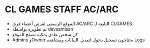
# CL GAMES STAFF AC/ARC
- الموقع الرسمي لعرض أعضاء فرق AC/ARC التابعة لـ CLGAMES
- تم تطويره بواسطة devsamisan
- كل شخص عادي يمكنه تصفح الموقع
- Admins وOwner يحتاجون تسجيل دخول لتعديل البيانات ومشاهدة Logs
